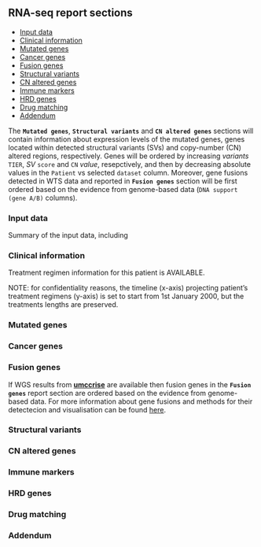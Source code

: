 ## RNA-seq report sections

<!-- vim-markdown-toc GFM -->
* [Input data](#input-data)
* [Clinical information](#clinical-information)
* [Mutated genes](#mutated-genes)
* [Cancer genes](#cancer-genes)
* [Fusion genes](#fusion-genes)
* [Structural variants](#structural-variants)
* [CN altered genes](#cn-altered-genes)
* [Immune markers](#immune-markers)
* [HRD genes](#hrd-genes)
* [Drug matching](#drug-matching)
* [Addendum](#addendum)

<!-- vim-markdown-toc -->



The **`Mutated genes`**, **`Structural variants`** and **`CN altered genes`** sections will contain information about expression levels of the mutated genes, genes located within detected structural variants (SVs) and copy-number (CN) altered regions, respectively. Genes will be ordered by increasing *variants* `TIER`, *SV* `score` and `CN` *value*, resepctively, and then by decreasing absolute values in the `Patient` vs selected `dataset` column. Moreover, gene fusions detected in WTS data and reported in **`Fusion genes`** section will be first ordered based on the evidence from genome-based data (`DNA support (gene A/B)` columns).

### Input data

Summary of the input data, including 

### Clinical information

Treatment regimen information for this patient is AVAILABLE.

NOTE: for confidentiality reasons, the timeline (x-axis) projecting patient’s treatment regimens (y-axis) is set to start from 1st January 2000, but the treatments lengths are preserved.


### Mutated genes

### Cancer genes

### Fusion genes

If WGS results from **[umccrise](https://github.com/umccr/umccrise)** are available then fusion genes in the **`Fusion genes`** report section are ordered based on the evidence from genome-based data. For more information about gene fusions and methods for their detectecion and visualisation can be found [here](./fusions/README.md).


### Structural variants

### CN altered genes

### Immune markers

### HRD genes

### Drug matching

### Addendum


